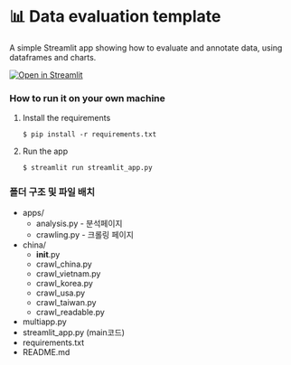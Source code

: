 # 📊 Data evaluation template

A simple Streamlit app showing how to evaluate and annotate data, using dataframes
and charts. 

[![Open in Streamlit](https://static.streamlit.io/badges/streamlit_badge_black_white.svg)](https://hawaii-project-isui36gmipn.streamlit.app/)

### How to run it on your own machine

1. Install the requirements

   ```
   $ pip install -r requirements.txt
   ```

2. Run the app

   ```
   $ streamlit run streamlit_app.py
   ```


### 폴더 구조 및 파일 배치

- apps/
   - analysis.py - 분석페이지
   - crawling.py - 크롤링 페이지
- china/
  - __init__.py
  - crawl_china.py
  - crawl_vietnam.py
  - crawl_korea.py
  - crawl_usa.py
  - crawl_taiwan.py
  - crawl_readable.py
- multiapp.py
- streamlit_app.py (main코드)
- requirements.txt
- README.md



